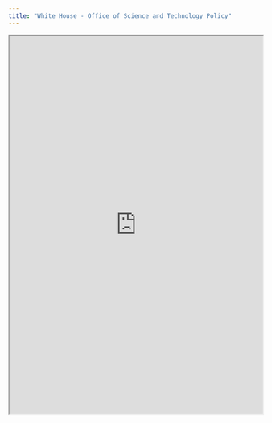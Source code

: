 ```yaml
---
title: "White House - Office of Science and Technology Policy"
---
```



<iframe height="750" width="100%" src="https://ewelton.github.io/ktest/wiki.html#White%20House%20-%20Office%20of%20Science%20and%20Technology%20Policy"></iframe>

